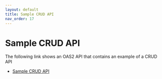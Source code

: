 ```yaml
---
layout: default
title: Sample CRUD API
nav_order: 17
---
```

# Sample CRUD API

The following link shows an OAS2 API that contains an example of a CRUD API 

-   [Sample CRUD API](https://github.com/fusionfabric/open-api-standard/blob/develop/pagination-sample.yml)
